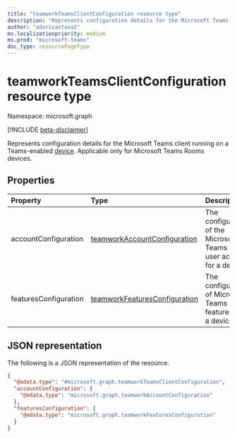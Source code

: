 ```yaml
---
title: "teamworkTeamsClientConfiguration resource type"
description: "Represents configuration details for the Microsoft Teams client running on a Teams-enabled device."
author: "adsrivastava2"
ms.localizationpriority: medium
ms.prod: "microsoft-teams"
doc_type: resourcePageType
---
```


# teamworkTeamsClientConfiguration resource type

Namespace: microsoft.graph

[!INCLUDE [beta-disclaimer](../../includes/beta-disclaimer.md)]

Represents configuration details for the Microsoft Teams client running on a Teams-enabled [device](../resources/teamworkdevice.md). Applicable only for Microsoft Teams Rooms devices.

## Properties
|Property|Type|Description|
|:---|:---|:---|
|accountConfiguration|[teamworkAccountConfiguration](../resources/teamworkaccountconfiguration.md)|The configuration of the Microsoft Teams client user account for a device.|
|featuresConfiguration|[teamworkFeaturesConfiguration](../resources/teamworkfeaturesconfiguration.md)|The configuration of Microsoft Teams client features for a device.|


## JSON representation
The following is a JSON representation of the resource.
<!-- {
  "blockType": "resource",
  "@odata.type": "microsoft.graph.teamworkTeamsClientConfiguration"
}
-->
``` json
{
  "@odata.type": "#microsoft.graph.teamworkTeamsClientConfiguration",
  "accountConfiguration": {
    "@odata.type": "microsoft.graph.teamworkAccountConfiguration"
  },
  "featuresConfiguration": {
    "@odata.type": "microsoft.graph.teamworkFeaturesConfiguration"
  }
}
```

